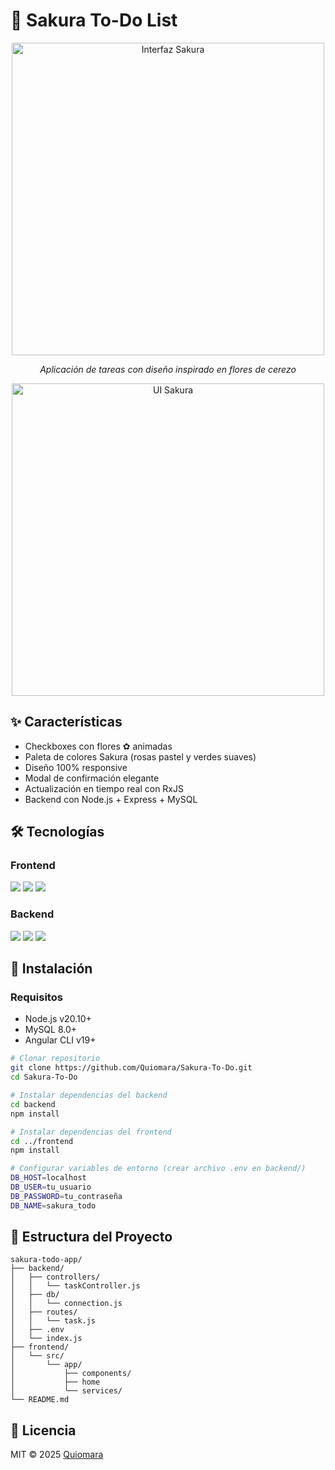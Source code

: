 # 🌸 Sakura To-Do List 

<div align="center">
  <img src="https://i.imgur.com/W3Bq4yk.png" alt="Interfaz Sakura" width="500">
  <p><em>Aplicación de tareas con diseño inspirado en flores de cerezo</em></p>
</div>

<div align="center">
  <img src="https://i.imgur.com/EutoNan.png" alt="UI Sakura" width="500">
</div>

## ✨ Características
- Checkboxes con flores ✿ animadas
- Paleta de colores Sakura (rosas pastel y verdes suaves)
- Diseño 100% responsive
- Modal de confirmación elegante
- Actualización en tiempo real con RxJS
- Backend con Node.js + Express + MySQL

## 🛠 Tecnologías

### Frontend
<p align="left">
  <img src="https://img.shields.io/badge/Angular-19.2.0-DD0031?style=for-the-badge&logo=angular&logoColor=white">
  <img src="https://img.shields.io/badge/TypeScript-5.7.2-3178C6?style=for-the-badge&logo=typescript&logoColor=white">
  <img src="https://img.shields.io/badge/SCSS-1.71.0-CC6699?style=for-the-badge&logo=sass&logoColor=white">
</p>

### Backend
<p align="left">
  <img src="https://img.shields.io/badge/Node.js-20.10.0-339933?style=for-the-badge&logo=nodedotjs&logoColor=white">
  <img src="https://img.shields.io/badge/Express-5.1.0-000000?style=for-the-badge&logo=express&logoColor=white">
  <img src="https://img.shields.io/badge/MySQL-8.0-4479A1?style=for-the-badge&logo=mysql&logoColor=white">
</p>

## 🚀 Instalación

### Requisitos
- Node.js v20.10+
- MySQL 8.0+
- Angular CLI v19+

```bash
# Clonar repositorio
git clone https://github.com/Quiomara/Sakura-To-Do.git
cd Sakura-To-Do

# Instalar dependencias del backend
cd backend
npm install

# Instalar dependencias del frontend
cd ../frontend
npm install

# Configurar variables de entorno (crear archivo .env en backend/)
DB_HOST=localhost
DB_USER=tu_usuario
DB_PASSWORD=tu_contraseña
DB_NAME=sakura_todo
```

## 📂 Estructura del Proyecto
```
sakura-todo-app/
├── backend/
│   ├── controllers/
│   │   └── taskController.js
│   ├── db/
│   │   └── connection.js
│   ├── routes/
│   │   └── task.js
│   ├── .env
│   └── index.js
├── frontend/
│   └── src/
│       └── app/
│           ├── components/
│           ├── home
│           └── services/
└── README.md
```

## 📄 Licencia
MIT © 2025 [Quiomara](https://github.com/Quiomara)  
